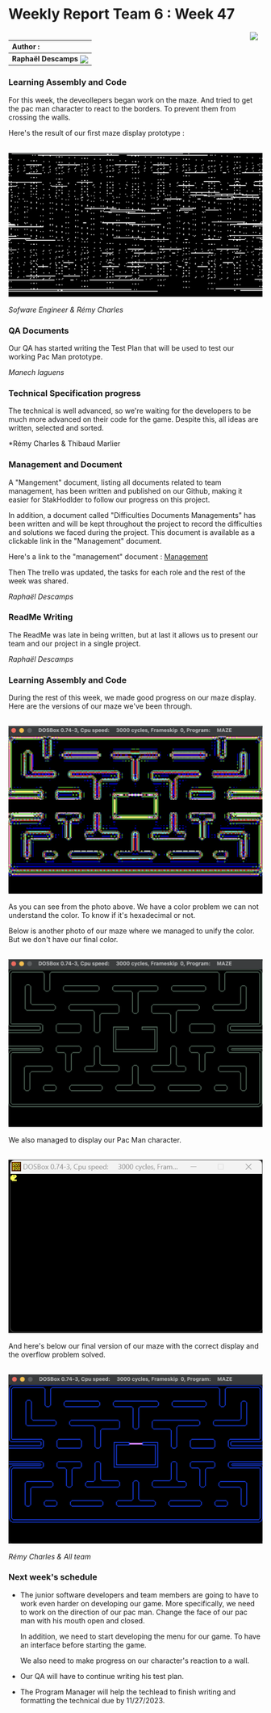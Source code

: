 # Weekly Report Team 6 : Week 47 

[<img src="https://www.presse-citron.net/app/uploads/2020/06/linkedin-logo.jpg"  width="25px" align=right>](https://www.linkedin.com/in/rapha%C3%ABl-descamps-201112293)


| Author :        |
| :-------------- |
| **Raphaël Descamps** <img src="https://ca.slack-edge.com/T019N8PRR7W-U05TNB290FJ-abc72bbf0d47-512" width="50px" align=center> 

### Learning Assembly and Code 

For this week, the deveollepers began work on the maze. And tried to get the pac man character to react to the borders. To prevent them from crossing the walls. 

Here's the result of our first maze display prototype : 

<br><img src="image/Maze.png"></br>

*Sofware Engineer & Rémy Charles* 

### QA Documents 

Our QA has started writing the Test Plan that will be used to test our working Pac Man prototype.

*Manech laguens*

### Technical Specification progress 

The technical is well advanced, so we're waiting for the developers to be much more advanced on their code for the game. Despite this, all ideas are written, selected and sorted. 

*Rémy Charles & Thibaud Marlier 

### Management and Document 

A "Mangement" document, listing all documents related to team management, has been written and published on our Github, making it easier for StakHodlder to follow our progress on this project. 

In addition, a document called "Difficulties Documents Managements" has been written and will be kept throughout the project to record the difficulties and solutions we faced during the project. This document is available as a clickable link in the "Management" document. 

Here's a link to the "management" document : [Management](../Management/management.md)

Then The trello was updated, the tasks for each role and the rest of the week was shared.


*Raphaël Descamps* 

### ReadMe Writing 

The ReadMe was late in being written, but at last it allows us to present our team and our project in a single project. 

*Raphaël Descamps*

### Learning Assembly and Code 

During the rest of this week, we made good progress on our maze display. Here are the versions of our maze we've been through.  

<br><img src="image/maze1.png"></br>

As you can see from the photo above. We have a color problem we can not understand the color. To know if it's hexadecimal or not. 

Below is another photo of our maze where we managed to unify the color. But we don't have our final color. 

<br><img src="image/maze2.png"></br>

We also managed to display our Pac Man character. 

<br><img src="image/PacMan.png"></br>

And here's below our final version of our maze with the correct display and the overflow problem solved. 

<br><img src="image/mazefinale.png"></br>

*Rémy Charles & All team* 

### Next week's schedule 

* The junior software developers and team members are going to have to work even harder on developing our game. More specifically, we need to work on the direction of our pac man. Change the face of our pac man with his mouth open and closed. 

    In addition, we need to start developing the menu for our game. To have an interface before starting the game. 

    We also need to make progress on our character's reaction to a wall. 

* Our QA will have to continue writing his test plan. 

* The Program Manager will help the techlead to finish writing and formatting the technical due by 11/27/2023.


